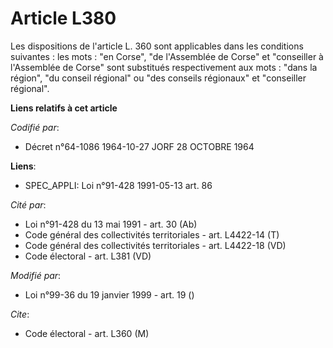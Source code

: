 # Article L380

Les dispositions de l'article L. 360 sont applicables dans les conditions suivantes : les mots : "en Corse", "de l'Assemblée
de Corse" et "conseiller à l'Assemblée de Corse" sont substitués respectivement aux mots : "dans la région", "du conseil
régional" ou "des conseils régionaux" et "conseiller régional".

**Liens relatifs à cet article**

_Codifié par_:

  - Décret n°64-1086 1964-10-27 JORF 28 OCTOBRE 1964

**Liens**:

  - SPEC_APPLI: Loi n°91-428 1991-05-13 art. 86

_Cité par_:

  - Loi n°91-428 du 13 mai 1991 - art. 30 (Ab)
  - Code général des collectivités territoriales - art. L4422-14 (T)
  - Code général des collectivités territoriales - art. L4422-18 (VD)
  - Code électoral - art. L381 (VD)

_Modifié par_:

  - Loi n°99-36 du 19 janvier 1999 - art. 19 ()

_Cite_:

  - Code électoral - art. L360 (M)
